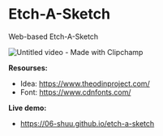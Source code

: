 # Etch-A-Sketch
Web-based Etch-A-Sketch

![Untitled video - Made with Clipchamp](https://github.com/06-shuu/etch-a-sketch/assets/154021913/4950147c-e170-47a1-9db3-b02022f5aa26)

**Resourses:** 
 - Idea: https://www.theodinproject.com/
- Font: https://www.cdnfonts.com/ 

**Live demo:** 
- https://06-shuu.github.io/etch-a-sketch


